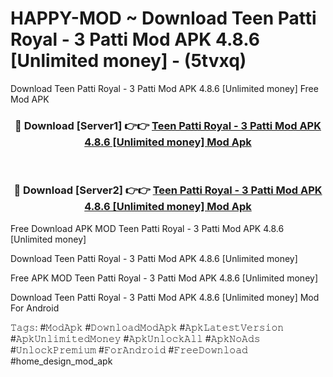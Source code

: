 # HAPPY-MOD ~ Download Teen Patti Royal - 3 Patti Mod APK 4.8.6 [Unlimited money] - (5tvxq)
Download Teen Patti Royal - 3 Patti Mod APK 4.8.6 [Unlimited money] Free Mod APK

<div align="center">
<h3>🔴 Download [Server1] 👉👉 <a href="https://apk-comot.site?title=Teen_Patti_Royal_-_3_Patti_Mod_APK_4.8.6_[Unlimited_money]">Teen Patti Royal - 3 Patti Mod APK 4.8.6 [Unlimited money] Mod Apk</a></h3><br>

<h3>🔴 Download [Server2] 👉👉 <a href="https://apk-comot.site?title=Teen_Patti_Royal_-_3_Patti_Mod_APK_4.8.6_[Unlimited_money]">Teen Patti Royal - 3 Patti Mod APK 4.8.6 [Unlimited money] Mod Apk</a></h3>
</div>


Free Download APK MOD Teen Patti Royal - 3 Patti Mod APK 4.8.6 [Unlimited money]

Download Teen Patti Royal - 3 Patti Mod APK 4.8.6 [Unlimited money] 

Free APK MOD Teen Patti Royal - 3 Patti Mod APK 4.8.6 [Unlimited money] 

Download Teen Patti Royal - 3 Patti Mod APK 4.8.6 [Unlimited money] Mod For Android

𝚃𝚊𝚐𝚜: #𝙼𝚘𝚍𝙰𝚙𝚔 #𝙳𝚘𝚠𝚗𝚕𝚘𝚊𝚍𝙼𝚘𝚍𝙰𝚙𝚔 #𝙰𝚙𝚔𝙻𝚊𝚝𝚎𝚜𝚝𝚅𝚎𝚛𝚜𝚒𝚘𝚗 #𝙰𝚙𝚔𝚄𝚗𝚕𝚒𝚖𝚒𝚝𝚎𝚍𝙼𝚘𝚗𝚎𝚢 #𝙰𝚙𝚔𝚄𝚗𝚕𝚘𝚌𝚔𝙰𝚕𝚕 #𝙰𝚙𝚔𝙽𝚘𝙰𝚍𝚜 #𝚄𝚗𝚕𝚘𝚌𝚔𝙿𝚛𝚎𝚖𝚒𝚞𝚖 #𝙵𝚘𝚛𝙰𝚗𝚍𝚛𝚘𝚒𝚍 #𝙵𝚛𝚎𝚎𝙳𝚘𝚠𝚗𝚕𝚘𝚊𝚍 #home_design_mod_apk